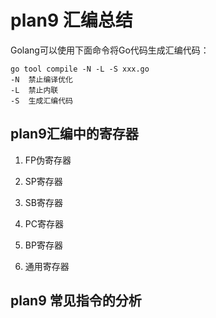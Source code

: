 # plan9 汇编总结

Golang可以使用下面命令将Go代码生成汇编代码：
```
go tool compile -N -L -S xxx.go
-N  禁止编译优化
-L  禁止内联
-S  生成汇编代码
```

## plan9汇编中的寄存器
1. FP伪寄存器



2. SP寄存器
3. SB寄存器
4. PC寄存器
5. BP寄存器
6. 通用寄存器


## plan9 常见指令的分析



## 